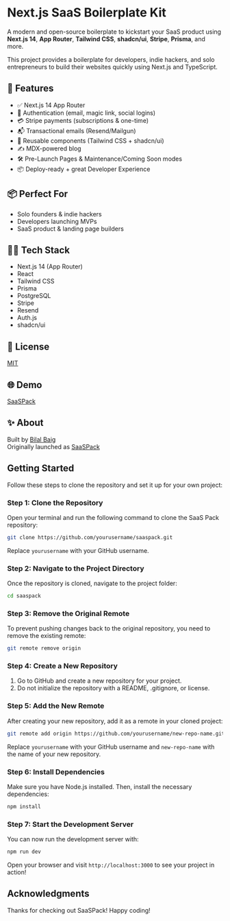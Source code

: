 # Next.js SaaS Boilerplate Kit

A modern and open-source boilerplate to kickstart your SaaS product using **Next.js 14**, **App Router**, **Tailwind CSS**, **shadcn/ui**, **Stripe**, **Prisma**, and more.

This project provides a boilerplate for developers, indie hackers, and solo entrepreneurs to build their websites quickly using Next.js and TypeScript.

## 🚀 Features

- ✅ Next.js 14 App Router
- 🔐 Authentication (email, magic link, social logins)
- 💳 Stripe payments (subscriptions & one-time)
- 📬 Transactional emails (Resend/Mailgun)
- 🧩 Reusable components (Tailwind CSS + shadcn/ui)
- ✍️ MDX-powered blog
- 🛠️ Pre-Launch Pages & Maintenance/Coming Soon modes
- 📦 Deploy-ready + great Developer Experience

## 📦 Perfect For

- Solo founders & indie hackers
- Developers launching MVPs
- SaaS product & landing page builders

## 🧑‍💻 Tech Stack

- Next.js 14 (App Router)
- React
- Tailwind CSS
- Prisma
- PostgreSQL
- Stripe
- Resend
- Auth.js
- shadcn/ui

## 📄 License

[MIT](LICENSE)

## 🌐 Demo

[SaaSPack](https://saaspack.app)

## ✨ About

Built by [Bilal Baig](https://github.com/bilal-baig-dev)  
Originally launched as [SaaSPack](https://saaspack.app)


## Getting Started

Follow these steps to clone the repository and set it up for your own project:

### Step 1: Clone the Repository

Open your terminal and run the following command to clone the SaaS Pack repository:

```bash
git clone https://github.com/yourusername/saaspack.git
```

Replace `yourusername` with your GitHub username.

### Step 2: Navigate to the Project Directory

Once the repository is cloned, navigate to the project folder:

```bash
cd saaspack
```

### Step 3: Remove the Original Remote

To prevent pushing changes back to the original repository, you need to remove the existing remote:

```bash
git remote remove origin
```

### Step 4: Create a New Repository

1. Go to GitHub and create a new repository for your project.
2. Do not initialize the repository with a README, .gitignore, or license.

### Step 5: Add the New Remote

After creating your new repository, add it as a remote in your cloned project:

```bash
git remote add origin https://github.com/yourusername/new-repo-name.git
```

Replace `yourusername` with your GitHub username and `new-repo-name` with the name of your new repository.

### Step 6: Install Dependencies

Make sure you have Node.js installed. Then, install the necessary dependencies:

```bash
npm install
```

### Step 7: Start the Development Server

You can now run the development server with:

```bash
npm run dev
```

Open your browser and visit `http://localhost:3000` to see your project in action!

## Acknowledgments

Thanks for checking out SaaSPack! Happy coding!
